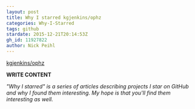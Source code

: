 ```yaml
---
layout: post
title: Why I starred kgjenkins/ophz
categories: Why-I-Starred
tags: github
stardate: 2015-12-21T20:14:53Z
gh_id: 11927822
author: Nick Peihl
---
```


[kgjenkins/ophz](https://github.com/kgjenkins/ophz)

**WRITE CONTENT**

*"Why I starred" is a series of articles describing projects I star on GitHub and why I found them interesting. My hope is that you'll find them interesting as well.*

